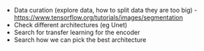 - Data curation (explore data, how to split data they are too big) - https://www.tensorflow.org/tutorials/images/segmentation
- Check different architectures (eg Unet)
- Search for transfer learning for the encoder
- Search how we can pick the best architecture 
